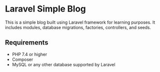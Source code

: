 # Laravel Simple Blog


This is a simple blog built using Laravel framework for learning purposes. It includes modules, database migrations, factories, controllers, and seeds.


## Requirements

- PHP 7.4 or higher
- Composer
- MySQL or any other database supported by Laravel
